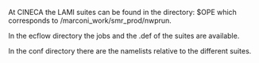 At CINECA the LAMI suites can be found in the directory:
$OPE
which corresponds to /marconi_work/smr_prod/nwprun.

In the ecflow directory the jobs and the .def of the suites are available.

In the conf directory there are the namelists relative to the different suites.
